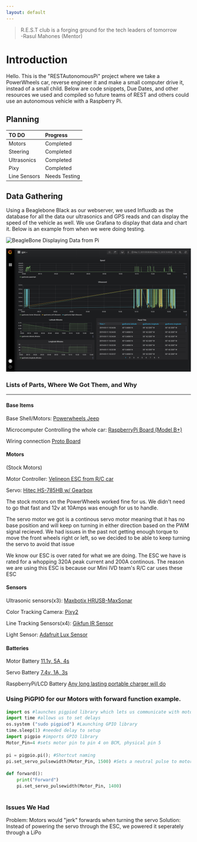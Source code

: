 ```yaml
---
layout: default
---
```

> R.E.S.T club is a forging ground for the tech leaders of tomorrow                 
    -Rasul Mahones (Mentor)

# Introduction
Hello. This is the "RESTAutonomousPi" project where we take a PowerWheels car, reverse engineer it and make a small computer drive it, instead of a small child. Below are code snippets, Due Dates, and other resources we used and compiled so future teams of REST and others could use an autonomous vehicle with a Raspberry Pi. 

## Planning

| TO DO        | Progress          | 
|:-------------|:------------------|
| Motors       | Completed         | 
| Steering     | Completed         | 
| Ultrasonics  | Completed         | 
| Pixy         | Completed         | 
| Line Sensors | Needs Testing     | 

## Data Gathering
Using a Beaglebone Black as our webserver, we used Influxdb as the database for all the data our ultrasonics and GPS reads and can display the speed of the vehicle as well. We use Grafana to display that data and chart it. Below is an example from when we were doing testing. 

![BeagleBone Displaying Data from Pi](https://github.com/JasonLS/RESTAutonomousPi/blob/master/docs/GPSdata.png)

<img src="docs/GPSdata.png" alt="hii" class="inline"/>

### Lists of Parts, Where We Got Them, and Why

* * *
#### Base Items
Base Shell/Motors: [Powerwheels Jeep](https://amzn.to/2U7uh0P)

Microcomputer Controlling the whole car: [RaspberryPi Board (Model B+)](https://amzn.to/2Sr8W0q)

Wiring connection [Proto Board](https://www.adafruit.com/product/1609)

#### Motors
(Stock Motors)

Motor Controller: [Velineon ESC from R/C car](https://amzn.to/2IvWJGu)

Servo: [Hitec HS-785HB w/ Gearbox](https://bit.ly/2GqXIX9)

The stock motors on the PowerWheels worked fine for us. We didn't need to go that fast and 12v at 10Amps was enough for us to handle.

The servo motor we got is a continous servo motor meaning that it has no base position and will keep on turning in either direction based on the PWM signal recieved. We had issues in the past not getting enough torque to move the front wheels right or left, so we decided to be able to keep turning the servo to avoid that issue

We know our ESC is over rated for what we are doing. The ESC we have is rated for a whopping 320A peak current and 200A continous. The reason we are using this ESC is because our Mini IVD team's R/C car uses these ESC

#### Sensors
Ultrasonic sensors(x3): [Maxbotix HRUSB-MaxSonar](https://bit.ly/2VncRgV)

Color Tracking Camera: [Pixy2](https://amzn.to/2EdOKu8) 

Line Tracking Sensors(x4): [Gikfun IR Sensor](https://amzn.to/2v3KFob)

Light Sensor: [Adafruit Lux Sensor](https://www.adafruit.com/product/1980?gclid=EAIaIQobChMI3qjvoKCb4gIVl7jACh12_AOKEAQYAiABEgKQOfD_BwE)

#### Batteries
Motor Battery [11.1v, 5A, 4s](https://amzn.to/2ZhBmPt)

Servo Battery [7.4v, 1A, 3s](https://amzn.to/2UZbhoH)

RaspberryPi/LCD Battery [Any long lasting portable charger will do](https://amzn.to/2VH4UDL)

### Using PiGPIO for our Motors with forward function example.

```py
import os #launches pigpiod library which lets us communicate with motors
import time #allows us to set delays
os.system ("sudo pigpiod") #Launching GPIO library
time.sleep(1) #needed delay to setup
import pigpio #imports GPIO library
Motor_Pin=4 #sets motor pin to pin 4 on BCM, physical pin 5

pi = pigpio.pi(); #Shortcut naming
pi.set_servo_pulsewidth(Motor_Pin, 1500) #Sets a neutral pulse to motors telling it to get ready for communication   

def forward():
    print("Forward")
    pi.set_servo_pulsewidth(Motor_Pin, 1400)
    
```

### Issues We Had
Problem: Motors would "jerk" forwards when turning the servo
Solution: Instead of powering the servo through the ESC, we powered it seperately through a LiPo

